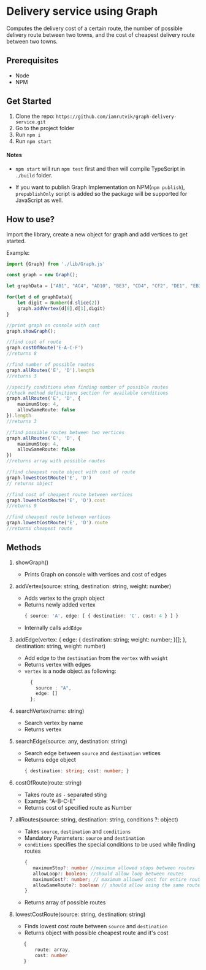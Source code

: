 # Delivery service using Graph
Computes the delivery cost of a certain route, the number of possible delivery route between two towns, and the cost of cheapest delivery route between two towns.

## Prerequisites 
- Node
- NPM

## Get Started 
1. Clone the repo: `https://github.com/iamrutvik/graph-delivery-service.git`
2. Go to the project folder
3. Run `npm i`
4. Run `npm start`

#### Notes
- `npm start` will run `npm test` first and then will compile TypeScript in `./build` folder. 

- If you want to publish Graph Implementation on NPM(`npm publish`), `prepublishOnly` script is added so the package will be supported for JavaScript as well.

## How to use?
Import the library, create a new object for graph and add vertices to get started.

Example:
```typescript
import {Graph} from './lib/Graph.js'

const graph = new Graph();

let graphData = ["AB1", "AC4", "AD10", "BE3", "CD4", "CF2", "DE1", "EB3", "EA2", "FD1"]

for(let d of graphData){
    let digit = Number(d.slice(2))
    graph.addVertex(d[0],d[1],digit)
}

//print graph on console with cost
graph.showGraph();

//find cost of route
graph.costOfRoute('E-A-C-F') 
//returns 8

//find number of possible routes
graph.allRoutes('E', 'D').length 
//returns 3

//specify conditions when finding number of possible routes
//check method definitions section for available conditions
graph.allRoutes('E', 'D', {
    maximumStop: 4,
    allowSameRoute: false
}).length
//returns 3

//find possible routes between two vertices
graph.allRoutes('E', 'D', {
    maximumStop: 4,
    allowSameRoute: false
})
//returns array with possible routes

//find cheapest route object with cost of route
graph.lowestCostRoute('E', 'D')
// returns object

//find cost of cheapest route between vertices
graph.lowestCostRoute('E', 'D').cost
//returns 9

//find cheapest route between vertices
graph.lowestCostRoute('E', 'D').route
//returns cheapest route
```

## Methods

1. showGraph()
    - Prints Graph on console with vertices and cost of edges

2. addVertex(source: string, destination: string, weight: number)
    - Adds vertex to the graph object
    - Returns newly added vertex
        ```typescript
        { source: 'A', edge: [ { destination: 'C', cost: 4 } ] }
        ```
    - Internally calls `addEdge`
    
3. addEdge(vertex: { edge: { destination: string; weight: number; }[]; }, destination: string, weight: number)
    - Add edge to the `destination` from the `vertex` with `weight`
    - Returns vertex with edges
    - `vertex` is a node object as following:
        ```typescript
          {
            source : "A",
            edge: []
          };
        ```
4. searchVertex(name: string)
    - Search vertex by name
    - Returns vertex
    
5. searchEdge(source: any, destination: string)
    - Search edge between `source` and `destination` vetices
    - Returns edge object
        ```typescript
        { destination: string; cost: number; }
        ```
6. costOfRoute(route: string)
    - Takes route as `-` separated sting
    - Example: "A-B-C-E"
    - Returns cost of specified route as Number
    
7. allRoutes(source: string, destination: string, conditions ?: object)
    - Takes `source`, `destination` and `conditions`
    - Mandatory Parameters:  `source` and `destination`
    - `conditions` specifies the special conditions to be used while finding routes
        ```typescript
        {
           maximumStop?: number //maximum allowed stops between routes
           allowLoop?: boolean; //should allow loop between routes
           maximumCost?: number; // maximum allowed cost for entire route 
           allowSameRoute?: boolean // should allow using the same route between 2 vertices again or not
        }
        ```  
    - Returns array of possible routes
    
8. lowestCostRoute(source: string, destination: string)
    - Finds lowest cost route between `source` and `destination`
    - Returns object with possible cheapest route and it's cost
    ```typescript
       {
           route: array,
           cost: number
       }
    ```      